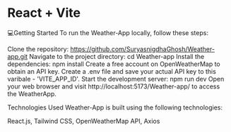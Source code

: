 # React + Vite

💻Getting Started
To run the Weather-App locally, follow these steps:

Clone the repository: https://github.com/SuryasnigdhaGhosh/Weather-app.git
Navigate to the project directory: cd Weather-app
Install the dependencies: npm install
Create a free account on OpenWeatherMap to obtain an API key.
Create a .env file and save your actual API key to this varibale - 'VITE_APP_ID'.
Start the development server: npm run dev
Open your web browser and visit http://localhost:5173/Weather-app/ to access the WeatherApp.


Technologies Used
Weather-App is built using the following technologies:

React.js,
Tailwind CSS,
OpenWeatherMap API,
Axios
